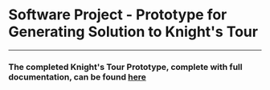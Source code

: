 # Software Project - Prototype for Generating Solution to Knight's Tour
---

### The completed Knight's Tour Prototype, complete with full documentation, can be found [here](/completed-knight-tour-prototype.py/)
